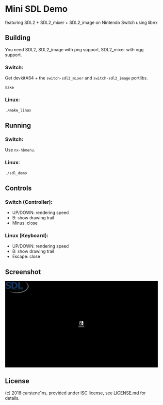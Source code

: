 # Mini SDL Demo

featuring SDL2 + SDL2_mixer + SDL2_image
on Nintendo Switch using libnx


## Building

You need SDL2, SDL2_image with png support, SDL2_mixer with ogg support.

### Switch:

Get devkitA64 + the `switch-sdl2_mixer` and `switch-sdl2_image` portlibs.

    make

### Linux:

    ./make_linux


## Running

### Switch:

Use `nx-hbmenu`.

### Linux:

    ./sdl_demo


## Controls

### Switch (Controller):

- UP/DOWN: rendering speed
- B: show drawing trail
- Minus: close

### Linux (Keyboard):

- UP/DOWN: rendering speed
- B: show drawing trail
- Escape: close


## Screenshot

[![screenshot](thumbnail.png)](screenshot.png)


## License

(c) 2018 carstene1ns, provided under ISC license, see [LICENSE.md](LICENSE.md) for details.
